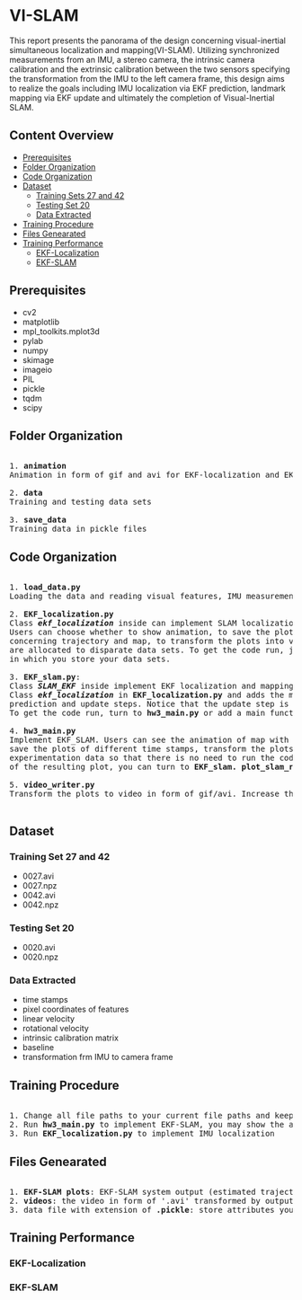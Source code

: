 # VI-SLAM
This report presents the panorama of the design concerning visual-inertial simultaneous localization and mapping(VI-SLAM). Utilizing synchronized measurements from an IMU, a stereo camera, the intrinsic camera calibration and the extrinsic calibration between the two sensors specifying the transformation from the IMU to the left camera frame, this design aims to realize the goals including IMU localization via EKF prediction, landmark mapping via EKF update and ultimately the completion of Visual-Inertial SLAM. 

## Content Overview
* [Prerequisites](#Prerequisites)
* [Folder Organization](#Folder-Organization)
* [Code Organization](#Code-Organization)
* [Dataset](#Dataset)
  * [Training Sets 27 and 42](#Training-Sets-27-and-42)
  * [Testing Set 20](#Testing-Set-20)
  * [Data Extracted](#Data-Extracted)
* [Training Procedure](#Training-Procedure)
* [Files Genearated](#Files-Genearated)
* [Training Performance](#Training-Performance)
  * [EKF-Localization](#EKF-Localization)
  * [EKF-SLAM](#EKF-SLAM)

## Prerequisites
- cv2
- matplotlib
- mpl_toolkits.mplot3d
- pylab
- numpy
- skimage
- imageio
- PIL
- pickle
- tqdm
- scipy

## Folder Organization
<pre>

1. <b>animation</b>
Animation in form of gif and avi for EKF-localization and EKF-SLAM results

2. <b>data</b>
Training and testing data sets

3. <b>save_data</b>
Training data in pickle files
</pre>

## Code Organization
<pre>

1. <b>load_data.py</b>
Loading the data and reading visual features, IMU measurements and calibration paramters

2. <b>EKF_localization.py</b>
Class <b><i>ekf_localization</i></b> inside can implement SLAM localization with use of EKF. 
Users can choose whether to show animation, to save the plots at different time stamps, to save the data 
concerning trajectory and map, to transform the plots into video and etc. Different color map settings 
are allocated to disparate data sets. To get the code run, just simply change the file path 
in which you store your data sets.

3. <b>EKF_slam.py</b>: 
Class <b><i>SLAM_EKF</b></i> inside implement EKF localization and mapping, it combines the functions in 
Class <b><i>ekf_localization</b></i> in <b>EKF_localization.py</b> and adds the mapping procedure with 
prediction and update steps. Notice that the update step is the combined one with i and j for landmark. 
To get the code run, turn to <b>hw3_main.py</b> or add a main function inside this file.

4. <b>hw3_main.py</b>
Implement EKF_SLAM. Users can see the animation of map with trajectory and landmarks on it over time, 
save the plots of different time stamps, transform the plots into video for checking, store the 
experimentation data so that there is no need to run the code again and etc. There are many options 
of the resulting plot, you can turn to <b>EKF_slam. plot_slam_results()</b> to edit or change the setting. 

5. <b>video_writer.py</b>
Transform the plots to video in form of gif/avi. Increase the number of fps to increase the speed of video.

</pre>

## Dataset
  ### Training Set 27 and 42
  - 0027.avi
  - 0027.npz
  - 0042.avi
  - 0042.npz
  
  ### Testing Set 20
  - 0020.avi
  - 0020.npz
  
  ### Data Extracted
  - time stamps
  - pixel coordinates of features
  - linear velocity
  - rotational velocity
  - intrinsic calibration matrix
  - baseline
  - transformation frm IMU to camera frame

## Training Procedure
<pre>

1. Change all file paths to your current file paths and keep the ones for saving data the same as the ones for loading data
2. Run <b>hw3_main.py</b> to implement EKF-SLAM, you may show the animation to see how it works over time
3. Run <b>EKF_localization.py</b> to implement IMU localization
</pre>

## Files Genearated
<pre>

1. <b>EKF-SLAM plots</b>: EKF-SLAM system output (estimated trajectory and landmarks) over time
2. <b>videos</b>: the video in form of '.avi' transformed by output plots
3. data file with extension of <b>.pickle</b>: store attributes you want(You may edit function in the get_params() within the class)
</pre>

## Training Performance
 ### EKF-Localization
 ### EKF-SLAM

